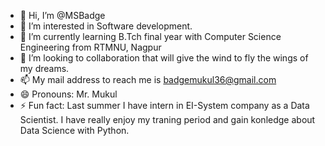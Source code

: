 - 👋 Hi, I’m @MSBadge
- 👀 I’m interested in Software development.
- 🌱 I’m currently learning B.Tch final year with Computer Science Engineering from RTMNU, Nagpur
- 💞️ I’m looking to collaboration that will give the wind to fly the wings of my dreams.
- 📫 My mail address to reach me is badgemukul36@gmail.com
- 😄 Pronouns: Mr. Mukul
- ⚡ Fun fact: Last summer I have intern in EI-System company as a Data Scientist. I have really enjoy my traning period and gain konledge about Data Science with Python.

<!---
MSBadge/MSBadge is a ✨ special ✨ repository because its `README.md` (this file) appears on your GitHub profile.
You can click the Preview link to take a look at your changes.
--->
